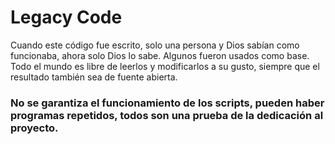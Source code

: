 # Legacy Code
Cuando este código fue escrito, solo una persona y Dios sabían como funcionaba, ahora solo Dios lo sabe. Algunos fueron usados como base. Todo el mundo es libre de leerlos y modificarlos a su gusto, siempre 
que el resultado también sea de fuente abierta.



### No se garantiza el funcionamiento de los scripts, pueden haber programas repetidos, todos son una prueba de la dedicación al proyecto.